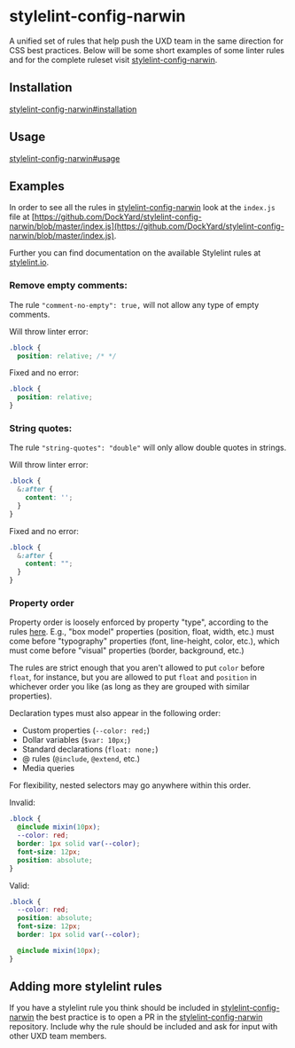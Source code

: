 # stylelint-config-narwin

A unified set of rules that help push the UXD team in the same direction for CSS best practices. Below will be some short examples of some linter rules and for the complete ruleset visit [stylelint-config-narwin](https://github.com/DockYard/stylelint-config-narwin).

## Installation
[stylelint-config-narwin#installation](https://github.com/DockYard/stylelint-config-narwin#installation)

## Usage
[stylelint-config-narwin#usage](https://github.com/DockYard/stylelint-config-narwin#usage)

## Examples
In order to see all the rules in [stylelint-config-narwin](https://github.com/DockYard/stylelint-config-narwin) look at the `index.js` file at [https://github.com/DockYard/stylelint-config-narwin/blob/master/index.js](https://github.com/DockYard/stylelint-config-narwin/blob/master/index.js).

Further you can find documentation on the available Stylelint rules at [stylelint.io](https://stylelint.io/user-guide/rules/).

### Remove empty comments:
The rule `"comment-no-empty": true,` will not allow any type of empty comments.

Will throw linter error:
```css
.block {
  position: relative; /* */
```

Fixed and no error:
```css
.block {
  position: relative;
}
```

### String quotes:
The rule `"string-quotes": "double"` will only allow double quotes in strings.

Will throw linter error:
```css
.block {
  &:after {
    content: '';
  }
}
```

Fixed and no error:
```css
.block {
  &:after {
    content: "";
  }
}
```

### Property order

Property order is loosely enforced by property "type", according to the rules
[here](https://github.com/dockyard/styleguides/blob/master/ux-dev/css.md#declaration-order). E.g., "box model" properties (position, float, width, etc.) must come before "typography" properties (font, line-height, color, etc.), which must come before "visual" properties (border, background, etc.)

The rules are strict enough that you aren't allowed to put `color` before `float`, for instance, but you are allowed to put `float` and `position` in whichever order you like (as long as they are grouped with similar properties).

Declaration types must also appear in the following order:

- Custom properties (`--color: red;`)
- Dollar variables (`$var: 10px;`)
- Standard declarations (`float: none;`)
- @ rules (`@include`, `@extend`, etc.)
- Media queries

For flexibility, nested selectors may go anywhere within this order.

Invalid:
```scss
.block {
  @include mixin(10px);
  --color: red;
  border: 1px solid var(--color);
  font-size: 12px;
  position: absolute;
}
```

Valid:
```scss
.block {
  --color: red;
  position: absolute;
  font-size: 12px;
  border: 1px solid var(--color);

  @include mixin(10px);
}
```

## Adding more stylelint rules
If you have a stylelint rule you think should be included in [stylelint-config-narwin](https://github.com/DockYard/stylelint-config-narwin) the best practice is to open a PR in the [stylelint-config-narwin](https://github.com/DockYard/stylelint-config-narwin) repository. Include why the rule should be included and ask for input with other UXD team members.
